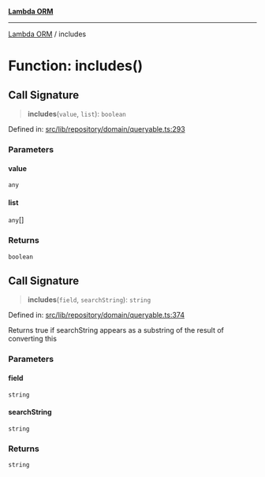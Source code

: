 [**Lambda ORM**](../README.md)

***

[Lambda ORM](../README.md) / includes

# Function: includes()

## Call Signature

> **includes**(`value`, `list`): `boolean`

Defined in: [src/lib/repository/domain/queryable.ts:293](https://github.com/lambda-orm/lambdaorm-base/blob/5f10bdc7d0f008296efbcbe89bc2bf1ed03aaaef/src/lib/repository/domain/queryable.ts#L293)

### Parameters

#### value

`any`

#### list

`any`[]

### Returns

`boolean`

## Call Signature

> **includes**(`field`, `searchString`): `string`

Defined in: [src/lib/repository/domain/queryable.ts:374](https://github.com/lambda-orm/lambdaorm-base/blob/5f10bdc7d0f008296efbcbe89bc2bf1ed03aaaef/src/lib/repository/domain/queryable.ts#L374)

Returns true if searchString appears as a substring of the result of converting this

### Parameters

#### field

`string`

#### searchString

`string`

### Returns

`string`
